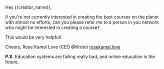 Hey {{creator_name}},

If you're not currently interested in creating the best courses on the planet with almost no efforts, can you please refer me to a person in you network who might be interested in creating a course?

This would be very helpful!

Cheers,
Rose Kamal Love (CEO @Kroto)
[rosekamal.love](https://rosekamal.love)

**P.S.** Education systems are failing really bad, and online education is the future.

